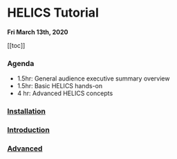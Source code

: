 # HELICS Tutorial

**Fri March 13th, 2020**

[[toc]]

### Agenda

- 1.5hr: General audience executive summary overview
- 1.5hr: Basic HELICS hands-on
- 4 hr: Advanced HELICS concepts

### [Installation](/installation.md)

### [Introduction](/introduction.md)

### [Advanced](/advanced.md)
